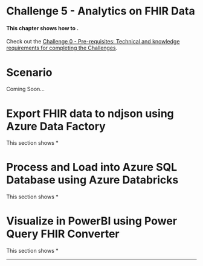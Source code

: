 # Challenge 5 - Analytics on FHIR Data

#### This chapter shows how to .

Check out the [Challenge 0 - Pre-requisites: Technical and knowledge requirements for completing the Challenges](../Challenge0-Prerequistes/ReadMe.md).

# Scenario
Coming Soon...

# Export FHIR data to ndjson using Azure Data Factory
This section shows 
*

# Process and Load into Azure SQL Database using Azure Databricks
This section shows 
*

# Visualize in PowerBI using Power Query FHIR Converter
This section shows 
*

***


